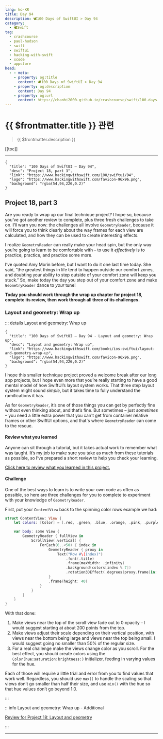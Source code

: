 ```yaml
---
lang: ko-KR
title: Day 94
description: 🕊️100 Days of SwiftUI > Day 94
category:
  - 🕊️Swift
tag: 
  - crashcourse
  - paul-hudson
  - swift
  - swiftui
  - hacking-with-swift
  - xcode
  - appstore
head:
  - - meta:
    - property: og:title
      content: 🕊️100 Days of SwiftUI > Day 94
    - property: og:description
      content: Day 94
    - property: og:url
      content: https://chanhi2000.github.io/crashcourse/swift/100-days-of-swiftui/94.html
---
```


# {{ $frontmatter.title }} 관련

> {{ $frontmatter.description }}

[[toc]]

---

```component VPCard
{
  "title": "100 Days of SwiftUI – Day 94",
  "desc": "Project 18, part 3",
  "link": "https://www.hackingwithswift.com/100/swiftui/94",
  "logo": "https://www.hackingwithswift.com/favicon-96x96.png",
  "background": "rgba(54,94,226,0.2)"
}
```

## Project 18, part 3

Are you ready to wrap up our final technique project? I hope so, because you’ve got another review to complete, plus three fresh challenges to take on. I’ll warn you now: the challenges all involve `GeometryReader`, because it will force you to think clearly about the way frames for each view are calculated, and how they can be used to create interesting effects.

I realize `GeometryReader` can really make your head spin, but the only way you’re going to learn to be comfortable with – to use it _effectively_ is to practice, practice, and practice some more.

I’ve quoted Amy Morin before, but I want to do it one last time today. She said, “the greatest things in life tend to happen outside our comfort zones, and doubting your ability to step outside of your comfort zone will keep you stuck.” So, make today the day you step out of your comfort zone and make `GeometryReader` dance to _your_ tune!

__Today you should work through the wrap up chapter for project 18, complete its review, then work through all three of its challenges.__

### Layout and geometry: Wrap up

::: details Layout and geometry: Wrap up

```component VPCard
{
  "title": "100 Days of SwiftUI – Day 94 - Layout and geometry: Wrap up",
  "desc": "Layout and geometry: Wrap up",
  "link": "https://www.hackingwithswift.com/books/ios-swiftui/layout-and-geometry-wrap-up",
  "logo": "https://www.hackingwithswift.com/favicon-96x96.png",
  "background": "rgba(54,94,226,0.2)"
}
```

I hope this smaller technique project proved a welcome break after our long app projects, but I hope even more that you’re really starting to have a good mental model of how SwiftUI’s layout system works. That three step layout system might sound _simple_, but it takes time to fully understand the ramifications it has.

As for `GeometryReader`, it’s one of those things you can get by perfectly fine without even thinking about, and that’s fine. But sometimes – just _sometimes_ – you need a little extra power that you can't get from container relative frames or other SwiftUI options, and that's where `GeometryReader` can come to the rescue.

#### Review what you learned

Anyone can sit through a tutorial, but it takes actual work to remember what was taught. It’s my job to make sure you take as much from these tutorials as possible, so I’ve prepared a short review to help you check your learning.

[Click here to review what you learned in this project.][layout-and-geometry]

#### Challenge

One of the best ways to learn is to write your own code as often as possible, so here are three challenges for you to complete to experiment with your knowledge of `GeometryReader`.

First, put your `ContentView` back to the spinning color rows example we had:

```swift
struct ContentView: View {
    let colors: [Color] = [.red, .green, .blue, .orange, .pink, .purple, .yellow]

    var body: some View {
        GeometryReader { fullView in
            ScrollView(.vertical) {
                ForEach(0..<50) { index in
                    GeometryReader { proxy in
                        Text("Row #\(index)")
                            .font(.title)
                            .frame(maxWidth: .infinity)
                            .background(colors[index % 7])
                            .rotation3DEffect(.degrees(proxy.frame(in: .global).minY - fullView.size.height / 2) / 5, axis: (x: 0, y: 1, z: 0))
                    }
                    .frame(height: 40)
                }
            }
        }
    }
}
```

With that done:

1. Make views near the top of the scroll view fade out to 0 opacity – I would suggest starting at about 200 points from the top.
2. Make views adjust their scale depending on their vertical position, with views near the bottom being large and views near the top being small. I would suggest going no smaller than 50% of the regular size.
3. For a real challenge make the views change color as you scroll. For the best effect, you should create colors using the `Color(hue:saturation:brightness:)` initializer, feeding in varying values for the hue.

Each of those will require a little trial and error from you to find values that work well. Regardless, you should use `max()` to handle the scaling so that views don’t go smaller than half their size, and use `min()` with the hue so that hue values don’t go beyond 1.0.

:::

:: info Layout and geometry: Wrap up - Additional

[Review for Project 18: Layout and geometry][layout-and-geometry]

:::

---

<TagLinks />

[layout-and-geometry]: https://www.hackingwithswift.com/review/ios-swiftui/layout-and-geometry
